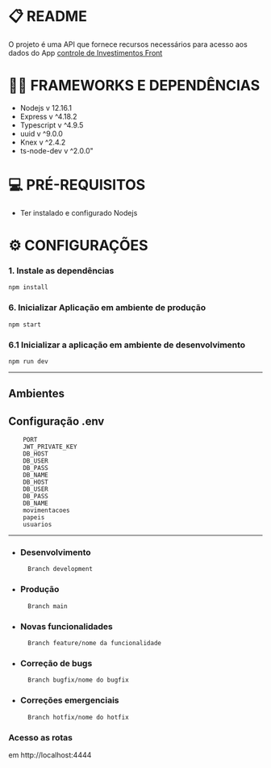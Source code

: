 # 📋 README

O projeto é uma API que fornece recursos necessários para acesso aos dados do App [controle de Investimentos Front](https://github.com/bammido/controle-de-investimentos-react)

# 🧑‍💻 FRAMEWORKS E DEPENDÊNCIAS

- Nodejs v 12.16.1
- Express v ^4.18.2
- Typescript v ^4.9.5
- uuid v ^9.0.0
- Knex v ^2.4.2
- ts-node-dev v ^2.0.0"

# 💻 PRÉ-REQUISITOS

- Ter instalado e configurado Nodejs

# ⚙️ CONFIGURAÇÕES

### 1. Instale as dependências
 ``` npm install ```

### 6. Inicializar Aplicação em ambiente de produção
 ``` npm start ```

### 6.1 Inicializar a aplicação em ambiente de desenvolvimento
``` npm run dev ```

---

## Ambientes


## Configuração .env
        PORT 
        JWT_PRIVATE_KEY 
        DB_HOST 
        DB_USER 
        DB_PASS 
        DB_NAME 
        DB_HOST 
        DB_USER 
        DB_PASS 
        DB_NAME 
        movimentacoes 
        papeis 
        usuarios 
--- 

* ### Desenvolvimento
        Branch development
* ### Produção
        Branch main
* ### Novas funcionalidades
        Branch feature/nome da funcionalidade
* ### Correção de bugs
        Branch bugfix/nome do bugfix
* ### Correções emergenciais
        Branch hotfix/nome do hotfix

### Acesso as rotas
em http://localhost:4444
